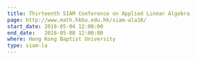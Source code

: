 ```yaml
---
title: Thirteenth SIAM Conference on Applied Linear Algebra
page: http://www.math.hkbu.edu.hk/siam-ala18/
start_date: 2018-05-04 12:00:00
end_date:   2018-05-08 12:00:00
where: Hong Kong Baptist University
type: siam-la
---
```



